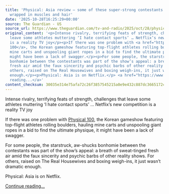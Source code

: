 ```yaml
---
title: 'Physical: Asia review – some of these super-strong contestants look like barrels
  wrapped in muscles and hair'
date: '2025-10-28T16:25:29+00:00'
source: The Guardian - US
source_url: https://www.theguardian.com/tv-and-radio/2025/oct/28/physical-asia-review-super-strong-contestants-barrels-wrapped-in-muscles-and-hair
original_content: '<p>Intense rivalry, terrifying feats of strength, challenges that
  leave some athletes muttering ‘I hate contact sports’ … Netflix’s new competition
  is a reality TV joy</p><p>If there was one problem with <a href="https://www.theguardian.com/tv-and-radio/2023/feb/02/netflix-squid-game-meets-gladiators-why-physical-100-is-absolutely-unmissable-television">Physical
  100</a>, the Korean gameshow featuring top-flight athletes rolling boulders, hauling
  mine carts and unspooling giant ropes in a bid to find the ultimate physique, it
  might have been a lack of swagger.</p><p>For some people, the starstruck, aw-shucks
  bonhomie between the contestants was part of the show’s appeal: a breath of sweat-tinged
  fresh air amid the faux sincerity and psychic barbs of other reality shows. For
  others, raised on The Real Housewives and boxing weigh-ins, it just wasn’t dramatic
  enough.</p><p>Physical: Asia is on Netflix.</p> <a href="https://www.theguardian.com/tv-and-radio/2025/oct/28/physical-asia-review-super-strong-contestants-barrels-wrapped-in-muscles-and-hair">Continue
  reading...</a>'
content_checksum: 30035e314e75afa72c26f3857545215a0e9e432c887dc3665172c10e3c76c974
---
```


Intense rivalry, terrifying feats of strength, challenges that leave some athletes muttering ‘I hate contact sports’ … Netflix’s new competition is a reality TV joy

If there was one problem with [Physical 100](https://www.theguardian.com/tv-and-radio/2023/feb/02/netflix-squid-game-meets-gladiators-why-physical-100-is-absolutely-unmissable-television), the Korean gameshow featuring top-flight athletes rolling boulders, hauling mine carts and unspooling giant ropes in a bid to find the ultimate physique, it might have been a lack of swagger.

For some people, the starstruck, aw-shucks bonhomie between the contestants was part of the show’s appeal: a breath of sweat-tinged fresh air amid the faux sincerity and psychic barbs of other reality shows. For others, raised on The Real Housewives and boxing weigh-ins, it just wasn’t dramatic enough.

Physical: Asia is on Netflix.

 [Continue reading...](https://www.theguardian.com/tv-and-radio/2025/oct/28/physical-asia-review-super-strong-contestants-barrels-wrapped-in-muscles-and-hair)